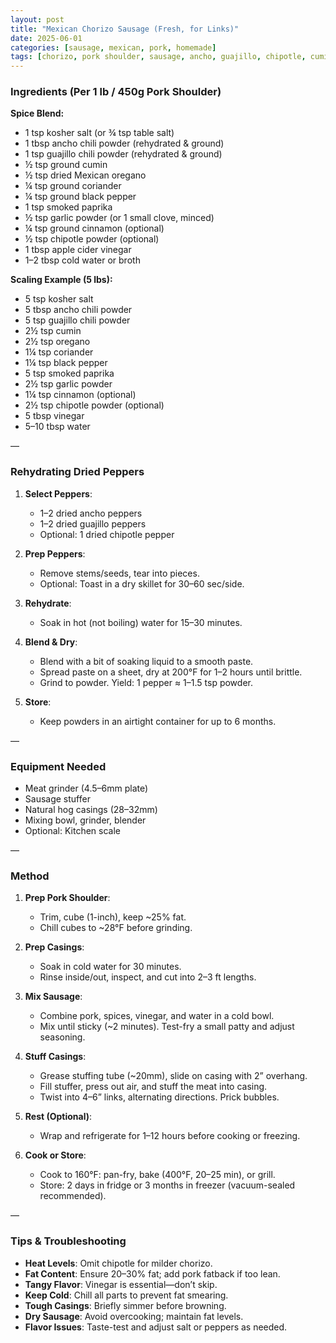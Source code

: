 ```yaml
---
layout: post
title: "Mexican Chorizo Sausage (Fresh, for Links)"
date: 2025-06-01
categories: [sausage, mexican, pork, homemade]
tags: [chorizo, pork shoulder, sausage, ancho, guajillo, chipotle, cumin, oregano, coriander, paprika, vinegar, stuffing, grilling, freezing, meal-prep]
---
```




### Ingredients (Per 1 lb / 450g Pork Shoulder)

**Spice Blend:**

- 1 tsp kosher salt (or ¾ tsp table salt)
- 1 tbsp ancho chili powder (rehydrated & ground)
- 1 tsp guajillo chili powder (rehydrated & ground)
- ½ tsp ground cumin
- ½ tsp dried Mexican oregano
- ¼ tsp ground coriander
- ¼ tsp ground black pepper
- 1 tsp smoked paprika
- ½ tsp garlic powder (or 1 small clove, minced)
- ¼ tsp ground cinnamon (optional)
- ½ tsp chipotle powder (optional)
- 1 tbsp apple cider vinegar
- 1–2 tbsp cold water or broth

**Scaling Example (5 lbs):**

- 5 tsp kosher salt
- 5 tbsp ancho chili powder
- 5 tsp guajillo chili powder
- 2½ tsp cumin
- 2½ tsp oregano
- 1¼ tsp coriander
- 1¼ tsp black pepper
- 5 tsp smoked paprika
- 2½ tsp garlic powder
- 1¼ tsp cinnamon (optional)
- 2½ tsp chipotle powder (optional)
- 5 tbsp vinegar
- 5–10 tbsp water

—

### Rehydrating Dried Peppers

1. **Select Peppers**:
   - 1–2 dried ancho peppers
   - 1–2 dried guajillo peppers
   - Optional: 1 dried chipotle pepper

2. **Prep Peppers**:
   - Remove stems/seeds, tear into pieces.
   - Optional: Toast in a dry skillet for 30–60 sec/side.

3. **Rehydrate**:
   - Soak in hot (not boiling) water for 15–30 minutes.

4. **Blend & Dry**:
   - Blend with a bit of soaking liquid to a smooth paste.
   - Spread paste on a sheet, dry at 200°F for 1–2 hours until brittle.
   - Grind to powder. Yield: 1 pepper ≈ 1–1.5 tsp powder.

5. **Store**:
   - Keep powders in an airtight container for up to 6 months.

—

### Equipment Needed

- Meat grinder (4.5–6mm plate)
- Sausage stuffer
- Natural hog casings (28–32mm)
- Mixing bowl, grinder, blender
- Optional: Kitchen scale

—

### Method

1. **Prep Pork Shoulder**:
   - Trim, cube (1-inch), keep ~25% fat.
   - Chill cubes to ~28°F before grinding.

2. **Prep Casings**:
   - Soak in cold water for 30 minutes.
   - Rinse inside/out, inspect, and cut into 2–3 ft lengths.

3. **Mix Sausage**:
   - Combine pork, spices, vinegar, and water in a cold bowl.
   - Mix until sticky (~2 minutes). Test-fry a small patty and adjust seasoning.

4. **Stuff Casings**:
   - Grease stuffing tube (~20mm), slide on casing with 2” overhang.
   - Fill stuffer, press out air, and stuff the meat into casing.
   - Twist into 4–6” links, alternating directions. Prick bubbles.

5. **Rest (Optional)**:
   - Wrap and refrigerate for 1–12 hours before cooking or freezing.

6. **Cook or Store**:
   - Cook to 160°F: pan-fry, bake (400°F, 20–25 min), or grill.
   - Store: 2 days in fridge or 3 months in freezer (vacuum-sealed recommended).

—

### Tips & Troubleshooting

- **Heat Levels**: Omit chipotle for milder chorizo.
- **Fat Content**: Ensure 20–30% fat; add pork fatback if too lean.
- **Tangy Flavor**: Vinegar is essential—don’t skip.
- **Keep Cold**: Chill all parts to prevent fat smearing.
- **Tough Casings**: Briefly simmer before browning.
- **Dry Sausage**: Avoid overcooking; maintain fat levels.
- **Flavor Issues**: Taste-test and adjust salt or peppers as needed.